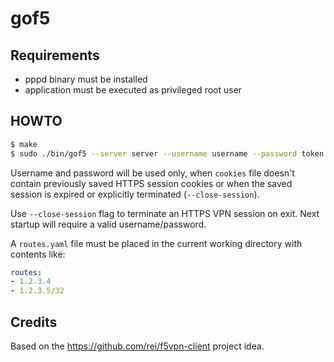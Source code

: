 # gof5

## Requirements

* pppd binary must be installed
* application must be executed as privileged root user

## HOWTO

```sh
$ make
$ sudo ./bin/gof5 --server server --username username --password token --debug
```

Username and password will be used only, when `cookies` file doesn't contain previously saved HTTPS session cookies or when the saved session is expired or explicitly terminated (`--close-session`).

Use `--close-session` flag to terminate an HTTPS VPN session on exit. Next startup will require a valid username/password.

A `routes.yaml` file must be placed in the current working directory with contents like:

```yaml
routes:
- 1.2.3.4
- 1.2.3.5/32
```

## Credits

Based on the https://github.com/rei/f5vpn-client project idea.
